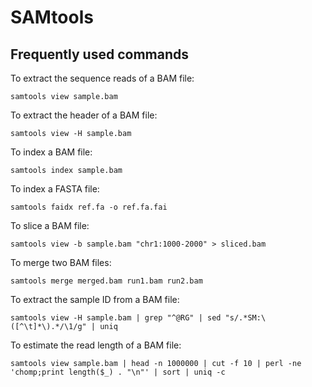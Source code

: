 # SAMtools

## Frequently used commands

To extract the sequence reads of a BAM file:

```
samtools view sample.bam
```

To extract the header of a BAM file:

```
samtools view -H sample.bam
```

To index a BAM file:

```
samtools index sample.bam
```

To index a FASTA file:

```
samtools faidx ref.fa -o ref.fa.fai
```

To slice a BAM file:

```
samtools view -b sample.bam "chr1:1000-2000" > sliced.bam
```

To merge two BAM files:

```
samtools merge merged.bam run1.bam run2.bam
```

To extract the sample ID from a BAM file:

```
samtools view -H sample.bam | grep "^@RG" | sed "s/.*SM:\([^\t]*\).*/\1/g" | uniq
```

To estimate the read length of a BAM file:

```
samtools view sample.bam | head -n 1000000 | cut -f 10 | perl -ne 'chomp;print length($_) . "\n"' | sort | uniq -c
```
